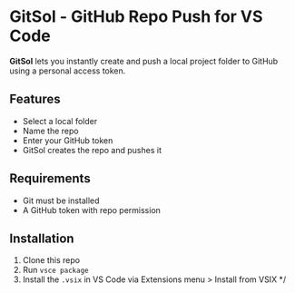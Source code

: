 
# GitSol - GitHub Repo Push for VS Code

**GitSol** lets you instantly create and push a local project folder to GitHub using a personal access token.

## Features
- Select a local folder
- Name the repo
- Enter your GitHub token
- GitSol creates the repo and pushes it

## Requirements
- Git must be installed
- A GitHub token with repo permission

## Installation
1. Clone this repo
2. Run `vsce package`
3. Install the `.vsix` in VS Code via Extensions menu > Install from VSIX
*/
